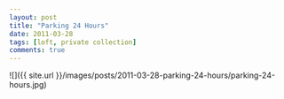 ```yaml
---
layout: post
title: "Parking 24 Hours"
date: 2011-03-28
tags: [loft, private collection]
comments: true
---
```

![]({{ site.url }}/images/posts/2011-03-28-parking-24-hours/parking-24-hours.jpg)

